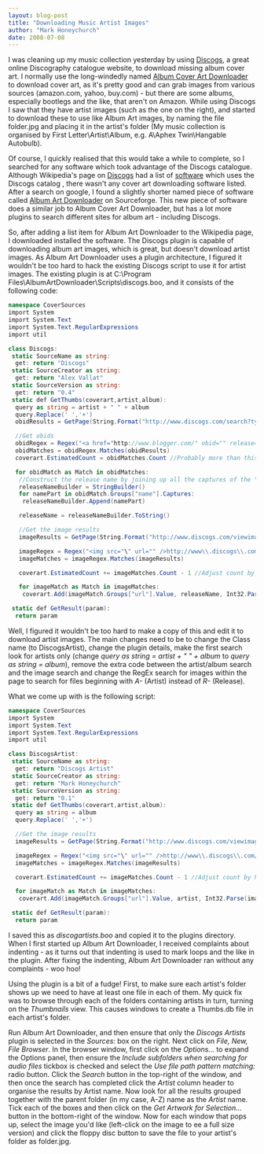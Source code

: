 ```yaml
---
layout: blog-post
title: "Downloading Music Artist Images"
author: "Mark Honeychurch"
date: 2008-07-08
---
```


I was cleaning up my music collection yesterday by using [Discogs](http://www.discogs.com/), a great online Discography catalogue website, to download missing album cover art. I normally use the long-windedly named [Album Cover Art Downloader](http://www.unrealvoodoo.org/hiteck/projects/albumart/) to download cover art, as it's pretty good and can grab images from various sources (amazon.com, yahoo, buy.com) - but there are some albums, especially bootlegs and the like, that aren't on Amazon. While using Discogs I saw that they have artist images (such as the one on the right), and started to download these to use like Album Art images, by naming the file folder.jpg and placing it in the artist's folder (My music collection is organised by First Letter\Artist\Album, e.g. A\Aphex Twin\Hangable Autobulb).

Of course, I quickly realised that this would take a while to complete, so I searched for any software which took advantage of the Discogs catalogue. Although Wikipedia's page on [Discogs](http://en.wikipedia.org/wiki/Discogs) had a list of [software](http://en.wikipedia.org/wiki/Discogs#Software) which uses the Discogs catalog
, there wasn't any cover art downloading software listed. After a search on google, I found a slightly shorter named piece of software called [Album Art Downloader](http://sourceforge.net/projects/album-art) on Sourceforge. This new piece of software does a similar job to Album Cover Art Downloader, but has a lot more plugins to search different sites for album art - including Discogs.

So, after adding a list item for Album Art Downloader to the Wikipedia page, I downloaded installed the software. The Discogs plugin is capable of downloading album art images, which is great, but doesn't download artist images. As Album Art Downloader uses a plugin architecture, I figured it wouldn't be too hard to hack the existing Discogs script to use it for artist images. The existing plugin is at C:\Program Files\AlbumArtDownloader\Scripts\discogs.boo, and it consists of the following code:

```csharp
namespace CoverSources
import System
import System.Text
import System.Text.RegularExpressions
import util

class Discogs:
 static SourceName as string:
  get: return "Discogs"
 static SourceCreator as string:
  get: return "Alex Vallat"
 static SourceVersion as string:
  get: return "0.4"
 static def GetThumbs(coverart,artist,album):
  query as string = artist + " " + album
  query.Replace(' ','+')
  obidResults = GetPage(String.Format("http://www.discogs.com/search?type=all&amp;q={0}", EncodeUrl(query)))

  //Get obids
  obidRegex = Regex("<a href="http://www.blogger.com/" obid="" release="">\\d+)\"&gt;]+&gt;(?:&lt;/?em&gt;|(?<name>[^&lt;]+))+</name>", RegexOptions.Multiline)
  obidMatches = obidRegex.Matches(obidResults)
  coverart.EstimatedCount = obidMatches.Count //Probably more than this, as some releases might have multiple images

  for obidMatch as Match in obidMatches:
   //Construct the release name by joining up all the captures of the "name" group
   releaseNameBuilder = StringBuilder()
   for namePart in obidMatch.Groups["name"].Captures:
    releaseNameBuilder.Append(namePart)

   releaseName = releaseNameBuilder.ToString()

   //Get the image results
   imageResults = GetPage(String.Format("http://www.discogs.com/viewimages?what=R&amp;obid={0}&amp;showpending=1", obidMatch.Groups["obid"].Value))

   imageRegex = Regex("<img src="\" url="" />http://www\\.discogs\\.com/image/R-\\d+-\\d+.(?:jpe?g|gif|png))\" width=\"(?<width>\\d+)\" height=\"(?<height>\\d+)\"")
   imageMatches = imageRegex.Matches(imageResults)

   coverart.EstimatedCount += imageMatches.Count - 1 //Adjust count by how many images for this release

   for imageMatch as Match in imageMatches:
    coverart.Add(imageMatch.Groups["url"].Value, releaseName, Int32.Parse(imageMatch.Groups["width"].Value), Int32.Parse(imageMatch.Groups["height"].Value), null)

 static def GetResult(param):
  return param
```

Well, I figured it wouldn't be too hard to make a copy of this and edit it to download artist images. The main changes need to be to change the Class name (to DiscogsArtist), change the plugin details, make the first search look for artists only (change _query as string = artist + " " + album_ to _query as string = album_), remove the extra code between the artist/album search and the image search and change the RegEx search for images within the page to search for files beginning with _A-_ (Artist) instead of _R-_ (Release).

What we come up with is the following script:

```csharp
namespace CoverSources
import System
import System.Text
import System.Text.RegularExpressions
import util

class DiscogsArtist:
 static SourceName as string:
  get: return "Discogs Artist"
 static SourceCreator as string:
  get: return "Mark Honeychurch"
 static SourceVersion as string:
  get: return "0.1"
 static def GetThumbs(coverart,artist,album):
  query as string = album
  query.Replace(' ','+')

  //Get the image results
  imageResults = GetPage(String.Format("http://www.discogs.com/viewimages?artist={0}", EncodeUrl(query)))

  imageRegex = Regex("<img src="\" url="" />http://www\\.discogs\\.com/image/A-\\d+-\\d+.(?:jpe?g|gif|png))\" width=\"(?<width>\\d+)\" height=\"(?<height>\\d+)\"")
  imageMatches = imageRegex.Matches(imageResults)

  coverart.EstimatedCount += imageMatches.Count - 1 //Adjust count by how many images for this release

  for imageMatch as Match in imageMatches:
   coverart.Add(imageMatch.Groups["url"].Value, artist, Int32.Parse(imageMatch.Groups["width"].Value), Int32.Parse(imageMatch.Groups["height"].Value), null)

 static def GetResult(param):
  return param
```

I saved this as _discogartists.boo_ and copied it to the plugins directory. When I first started up Album Art Downloader, I received complaints about indenting - as it turns out that indenting is used to mark loops and the like in the plugin. After fixing the indenting, Album Art Downloader ran without any complaints - woo hoo!

Using the plugin is a bit of a fudge! First, to make sure each artist's folder shows up we need to have at least one file in each of them. My quick fix was to browse through each of the folders containing artists in turn, turning on the _Thumbnails_ view. This causes windows to create a Thumbs.db file in each artist's folder.

Run Album Art Downloader, and then ensure that only the _Discogs Artists_ plugin is selected in the _Sources:_ box on the right. Next click on _File, New, File Browser_. In the browser window, first click on the _Options..._ to expand the Options panel, then ensure the _Include subfolders when searching for audio files_ tickbox is checked and select the _Use file path pattern matching:_ radio button. Click the _Search_ button in the top-right of the window, and then once the search has completed click the _Artist_ column header to organise the results by Artist name. Now look for all the results grouped together with the parent folder (in my case, A-Z) name as the _Artist_ name. Tick each of the boxes and then click on the _Get Artwork for Selection..._ button in the bottom-right of the window. Now for each window that pops up, select the image you'd like (left-click on the image to ee a full size version) and click the floppy disc button to save the file to your artist's folder as folder.jpg.
